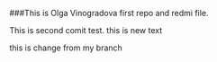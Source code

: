 ###This is Olga Vinogradova first repo and redmi file.

This is second comit test.
this is new text

this is change from my branch
